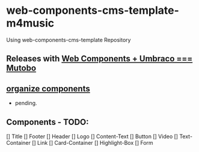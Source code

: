 # web-components-cms-template-m4music

Using web-components-cms-template Repository

## Releases with [Web Components + Umbraco === Mutobo](http://mutobo.ch/)

## [organize components](https://wiki.migros.net/display/OCC/Web+Components+CMS+Template)

- pending.

## Components - TODO:

[] Title
[] Footer
[] Header
[] Logo
[] Content-Text
[] Button
[] Video
[] Text-Container
[] Link
[] Card-Container
[] Highlight-Box
[] Form
